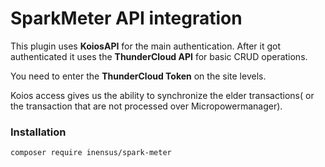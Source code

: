 # SparkMeter API integration

This plugin uses **KoiosAPI** for the main authentication. 
After it got authenticated it uses the **ThunderCloud API** for basic CRUD operations.

You need to enter the **ThunderCloud Token** on the site levels. 

Koios access gives us the ability to synchronize the elder transactions( or the transaction that are not processed over Micropowermanager).


### Installation
`composer require inensus/spark-meter`


